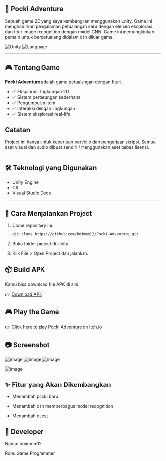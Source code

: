 ## 📂 Pocki Adventure

Sebuah game 2D yang saya kembangkan menggunakan Unity. Game ini menghadirkan pengalaman petualangan seru dengan elemen eksplorasi dan fitur image recognition dengan model CNN. Game ini memungkinkan pemain untuk berpetualang didalam dan diluar game.

![Unity](https://img.shields.io/badge/Engine-Unity-000000?logo=unity&logoColor=white)
![Language](https://img.shields.io/badge/Language-C%23-239120?logo=c-sharp&logoColor=white)

---

## 🎮 Tentang Game

**Pocki Adventure** adalah game petualangan dengan fitur:
- ✅ Eksplorasi lingkungan 2D
- ✅ Sistem pertarungan sederhana
- ✅ Pengumpulan item
- ✅ Interaksi dengan lingkungan
- ✅ Sistem eksplorasi real-life

## Catatan

Project ini hanya untuk keperluan portfolio dan pengerjaan skripsi. Semua aset visual dan audio dibuat sendiri / menggunakan aset bebas lisensi.

---

## 🛠️ Teknologi yang Digunakan
- Unity Engine
- C#
- Visual Studio Code

---

## 🚀 Cara Menjalankan Project
1. Clone repository ini:
   ```bash
   git clone https://github.com/boimmm12/Pocki-Adventure.git
2. Buka folder project di Unity.

3. Klik File > Open Project dan jalankan.

## 📦 Build APK

Kamu bisa download file APK di sini:

👉 [Download APK](https://drive.google.com/file/d/1VjazI2qUE5rQpCAhTY0f2bvYvrNZdeOD/view?usp=sharing)

## 🎮 Play the Game

👉 [Click here to play Pocki Adventure on Itch.io](https://boimmm12.itch.io/pocki-adventure)


## 📷 Screenshot

![image](https://github.com/user-attachments/assets/2cb5d630-b0a6-4f1e-bc41-cc8c86574531)
![image](https://github.com/user-attachments/assets/b4261b8f-786b-4a5b-b0e2-5c048facd36d)
![image](https://github.com/user-attachments/assets/699debfa-6835-4d59-b73b-d3ed75ad5a8f)

![image](https://github.com/user-attachments/assets/796c710e-9f96-4f50-b99d-76378086a1f0)

## ✨ Fitur yang Akan Dikembangkan

- Menambah pocki baru

- Menambah dan memperbagus model recognition

- Menambah quest

## 👤 Developer

Nama: boimmm12

Role: Game Programmer
